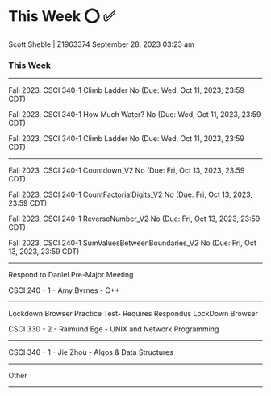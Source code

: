 # This Week      ⭕ ✅ 
Scott Sheble | Z1963374                                             September 28, 2023 03:23 am               
### This Week
__________________________________________________________________________________________________

Fall 2023, CSCI 340-1	Climb Ladder	No	(Due: Wed, Oct 11, 2023, 23:59 CDT)	

Fall 2023, CSCI 340-1	How Much Water?	No	(Due: Wed, Oct 11, 2023, 23:59 CDT)

Fall 2023, CSCI 340-1	Climb Ladder	No	(Due: Wed, Oct 11, 2023, 23:59 CDT)

***

Fall 2023, CSCI 240-1	Countdown_V2	No	(Due: Fri, Oct 13, 2023, 23:59 CDT)

Fall 2023, CSCI 240-1	CountFactorialDigits_V2	No	(Due: Fri, Oct 13, 2023, 23:59 CDT)

Fall 2023, CSCI 240-1	ReverseNumber_V2	No	(Due: Fri, Oct 13, 2023, 23:59 CDT)

Fall 2023, CSCI 240-1	SumValuesBetweenBoundaries_V2	No	(Due: Fri, Oct 13, 2023, 23:59 CDT)

***



Respond to Daniel Pre-Major Meeting




CSCI 240 - 1 - Amy Byrnes - C++
__________________________________________________________________________________________________

Lockdown Browser Practice Test- Requires Respondus LockDown Browser



CSCI 330 - 2 - Raimund Ege - UNIX and Network Programming
__________________________________________________________________________________________________




CSCI 340 - 1 - Jie Zhou - Algos & Data Structures
__________________________________________________________________________________________________


Other
__________________________________________________________________________________________________

